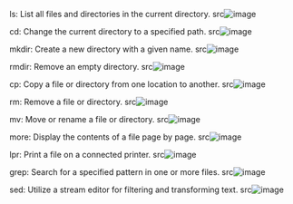 ls: List all files and directories in the current directory.
src![image](https://github.com/akriti-kesarwani/sem_2_O-S/assets/142775584/7cb68c9e-6b8a-40a0-81fe-0d9c22cee451)

cd: Change the current directory to a specified path.
src![image](https://github.com/akriti-kesarwani/sem_2_O-S/assets/142775584/cd91aaae-6ac0-4d6c-af4f-c0e2bb18e5b7)

mkdir: Create a new directory with a given name.
src![image](https://github.com/akriti-kesarwani/sem_2_O-S/assets/142775584/8d490ef5-beb1-4ed3-88a8-b58e85b3c1d2)

rmdir: Remove an empty directory.
src![image](https://github.com/akriti-kesarwani/sem_2_O-S/assets/142775584/0dd4c56e-d468-493a-b975-857e022c7ca7)

cp: Copy a file or directory from one location to another.
src![image](https://github.com/akriti-kesarwani/sem_2_O-S/assets/142775584/f7819f74-eedf-4a89-8b0b-4bf433c53f94)

rm: Remove a file or directory.
src![image](https://github.com/akriti-kesarwani/sem_2_O-S/assets/142775584/f74a3e1b-b9b3-4052-a4d9-3f5548989182)

mv: Move or rename a file or directory.
src![image](https://github.com/akriti-kesarwani/sem_2_O-S/assets/142775584/74353988-4066-4807-baaf-450e3b87b85f)

more: Display the contents of a file page by page.
src![image](https://github.com/akriti-kesarwani/sem_2_O-S/assets/142775584/97d55592-51cc-45c4-aa7b-26b6cd0b6289)

lpr: Print a file on a connected printer.
src![image](https://github.com/akriti-kesarwani/sem_2_O-S/assets/142775584/4e92cf25-9b7c-4573-8d5c-231b323f6445)

grep: Search for a specified pattern in one or more files.
src![image](https://github.com/akriti-kesarwani/sem_2_O-S/assets/142775584/954b17ce-fe72-4f92-beaf-cad9680731b8)

sed: Utilize a stream editor for filtering and transforming text.
src![image](https://github.com/akriti-kesarwani/sem_2_O-S/assets/142775584/3e3189db-68c5-4ae3-b123-74cbbbc9244a)

